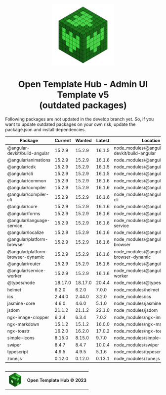 <p align="center">
  <a href="https://opentemplatehub.com">
    <img src="https://raw.githubusercontent.com/open-template-hub/open-template-hub.github.io/master/assets/logo/ui/admin-ui-logo.png" alt="Logo" width=200>
  </a>
</p>


<h1 align="center">
Open Template Hub - Admin UI Template v5
  <br/>
(outdated packages)
</h1>

Following packages are not updated in the develop branch yet. So, if you want to update outdated packages on your own risk, update the package.json and install dependencies.

| Package | Current | Wanted | Latest | Location |
| --- | --- | --- | --- | --- |
| @angular-devkit/build-angular | 15.2.9 | 15.2.9 | 16.1.5 | node_modules/@angular-devkit/build-angular |
| @angular/animations | 15.2.9 | 15.2.9 | 16.1.6 | node_modules/@angular/animations |
| @angular/cdk | 15.2.9 | 15.2.9 | 16.1.5 | node_modules/@angular/cdk |
| @angular/cli | 15.2.9 | 15.2.9 | 16.1.5 | node_modules/@angular/cli |
| @angular/common | 15.2.9 | 15.2.9 | 16.1.6 | node_modules/@angular/common |
| @angular/compiler | 15.2.9 | 15.2.9 | 16.1.6 | node_modules/@angular/compiler |
| @angular/compiler-cli | 15.2.9 | 15.2.9 | 16.1.6 | node_modules/@angular/compiler-cli |
| @angular/core | 15.2.9 | 15.2.9 | 16.1.6 | node_modules/@angular/core |
| @angular/forms | 15.2.9 | 15.2.9 | 16.1.6 | node_modules/@angular/forms |
| @angular/language-service | 15.2.9 | 15.2.9 | 16.1.6 | node_modules/@angular/language-service |
| @angular/localize | 15.2.9 | 15.2.9 | 16.1.6 | node_modules/@angular/localize |
| @angular/platform-browser | 15.2.9 | 15.2.9 | 16.1.6 | node_modules/@angular/platform-browser |
| @angular/platform-browser-dynamic | 15.2.9 | 15.2.9 | 16.1.6 | node_modules/@angular/platform-browser-dynamic |
| @angular/router | 15.2.9 | 15.2.9 | 16.1.6 | node_modules/@angular/router |
| @angular/service-worker | 15.2.9 | 15.2.9 | 16.1.6 | node_modules/@angular/service-worker |
| @types/node | 18.17.0 | 18.17.0 | 20.4.4 | node_modules/@types/node |
| helmet | 6.2.0 | 6.2.0 | 7.0.0 | node_modules/helmet |
| ics | 2.44.0 | 2.44.0 | 3.2.0 | node_modules/ics |
| jasmine-core | 4.6.0 | 4.6.0 | 5.1.0 | node_modules/jasmine-core |
| jsdom | 21.1.2 | 21.1.2 | 22.1.0 | node_modules/jsdom |
| ngx-image-cropper | 6.3.4 | 6.3.4 | 7.0.2 | node_modules/ngx-image-cropper |
| ngx-markdown | 15.1.2 | 15.1.2 | 16.0.0 | node_modules/ngx-markdown |
| ngx-toastr | 16.2.0 | 16.2.0 | 17.0.2 | node_modules/ngx-toastr |
| simple-icons | 8.15.0 | 8.15.0 | 9.7.0 | node_modules/simple-icons |
| swiper | 8.4.7 | 8.4.7 | 10.0.4 | node_modules/swiper |
| typescript | 4.9.5 | 4.9.5 | 5.1.6 | node_modules/typescript |
| zone.js | 0.12.0 | 0.12.0 | 0.13.1 | node_modules/zone.js |

<table align="right"><tr><td><a href="https://opentemplatehub.com"><img src="https://raw.githubusercontent.com/open-template-hub/open-template-hub.github.io/master/assets/logo/brand-logo.png" width="50px" alt="oth"/></a></td><td><b>Open Template Hub © 2023</b></td></tr></table>

